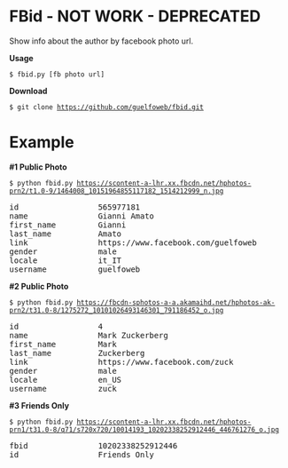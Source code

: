 FBid - NOT WORK - DEPRECATED
====

Show info about the author by facebook photo url.

**Usage**

<code>$ fbid.py [fb photo url]</code>


**Download**

<code>$ git clone https://github.com/guelfoweb/fbid.git</code>

Example
=======

**#1 Public Photo**

<code>$ python fbid.py https://scontent-a-lhr.xx.fbcdn.net/hphotos-prn2/t1.0-9/1464008_10151964855117182_1514212999_n.jpg</code>

<pre>
id                 565977181
name               Gianni Amato
first_name         Gianni
last_name          Amato
link               https://www.facebook.com/guelfoweb
gender             male
locale             it_IT
username           guelfoweb
</pre>

**#2 Public Photo**

<code>$ python fbid.py https://fbcdn-sphotos-a-a.akamaihd.net/hphotos-ak-prn2/t31.0-8/1275272_10101026493146301_791186452_o.jpg</code>

<pre>
id                 4
name               Mark Zuckerberg
first_name         Mark
last_name          Zuckerberg
link               https://www.facebook.com/zuck
gender             male
locale             en_US
username           zuck
</pre>

**#3 Friends Only**

<code>$ python fbid.py https://scontent-a-lhr.xx.fbcdn.net/hphotos-prn1/t31.0-8/q71/s720x720/10014193_10202338252912446_446761276_o.jpg</code>

<pre>
fbid               10202338252912446
id                 Friends Only
</pre>
